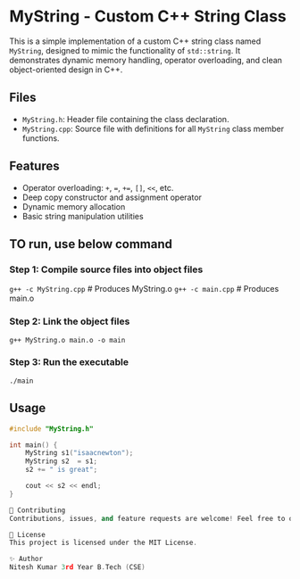 # MyString - Custom C++ String Class

This is a simple implementation of a custom C++ string class named `MyString`, designed to mimic the functionality of `std::string`. It demonstrates dynamic memory handling, operator overloading, and clean object-oriented design in C++.

## Files

- `MyString.h`: Header file containing the class declaration.
- `MyString.cpp`: Source file with definitions for all `MyString` class member functions.

## Features

- Operator overloading: `+`, `=`, `+=`, `[]`, `<<`, etc.
- Deep copy constructor and assignment operator
- Dynamic memory allocation
- Basic string manipulation utilities

## TO run, use below command
### Step 1: Compile source files into object files
`g++ -c MyString.cpp`     # Produces MyString.o
`g++ -c main.cpp`       # Produces main.o

### Step 2: Link the object files
`g++ MyString.o main.o -o main`

### Step 3: Run the executable
`./main`

## Usage

```cpp
#include "MyString.h"

int main() {
    MyString s1("isaacnewton");
    MyString s2  = s1;
    s2 += " is great";

    cout << s2 << endl;
}

🤝 Contributing
Contributions, issues, and feature requests are welcome! Feel free to open a PR or raise an issue.

📜 License
This project is licensed under the MIT License.

✨ Author
Nitesh Kumar 3rd Year B.Tech (CSE)